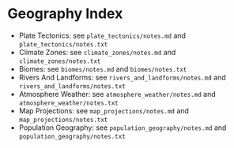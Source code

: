 # Geography Index

- Plate Tectonics: see `plate_tectonics/notes.md` and `plate_tectonics/notes.txt`
- Climate Zones: see `climate_zones/notes.md` and `climate_zones/notes.txt`
- Biomes: see `biomes/notes.md` and `biomes/notes.txt`
- Rivers And Landforms: see `rivers_and_landforms/notes.md` and `rivers_and_landforms/notes.txt`
- Atmosphere Weather: see `atmosphere_weather/notes.md` and `atmosphere_weather/notes.txt`
- Map Projections: see `map_projections/notes.md` and `map_projections/notes.txt`
- Population Geography: see `population_geography/notes.md` and `population_geography/notes.txt`